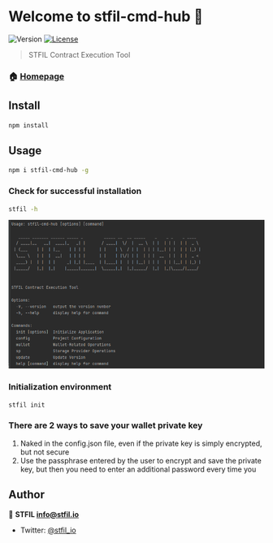 # Welcome to stfil-cmd-hub 👋
![Version](https://img.shields.io/badge/version-1.0.7-blue.svg?cacheSeconds=2592000)
[![License](https://img.shields.io/badge/License-Apache%202.0-blue.svg)](https://opensource.org/licenses/Apache-2.0)

> STFIL Contract Execution Tool

### 🏠 [Homepage](https://stfil.io)

## Install

```sh
npm install
```

## Usage

```sh
npm i stfil-cmd-hub -g
```
### Check for successful installation
```sh
stfil -h
```

![img.png](img.png)

### Initialization environment
```sh
stfil init
```

### There are 2 ways to save your wallet private key
1. Naked in the config.json file, even if the private key is simply encrypted, but not secure
2. Use the passphrase entered by the user to encrypt and save the private key, but then you need to enter an additional password every time you

## Author

👤 **STFIL <info@stfil.io>**

* Twitter: [@stfil\_io](https://twitter.com/stfil\_io)
